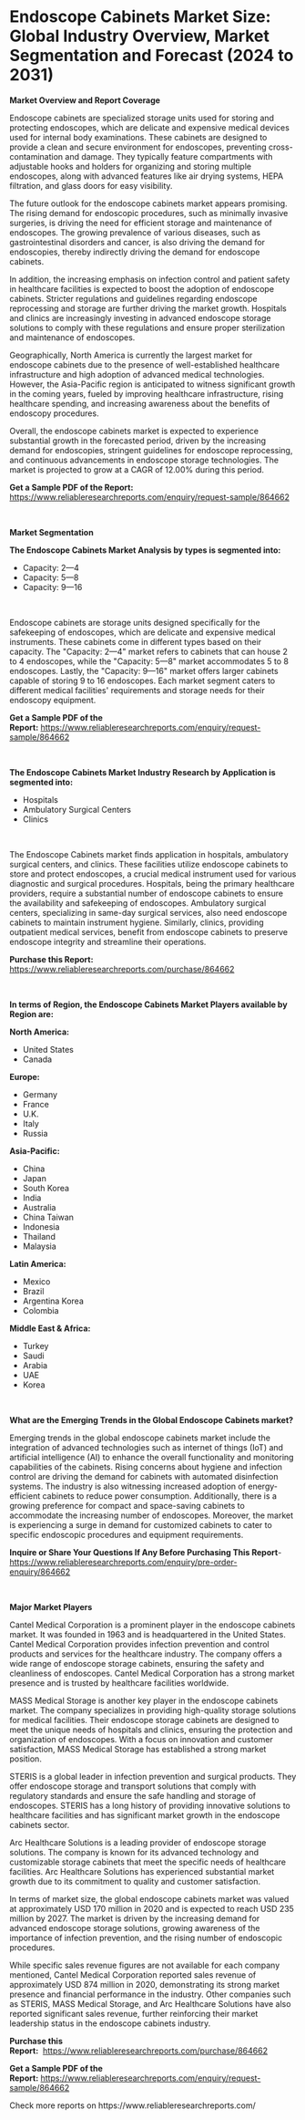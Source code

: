 <p><h1>Endoscope Cabinets Market Size: Global Industry Overview, Market Segmentation and Forecast (2024 to 2031)</h1></p><p><strong>Market Overview and Report Coverage</strong></p>
<p><p>Endoscope cabinets are specialized storage units used for storing and protecting endoscopes, which are delicate and expensive medical devices used for internal body examinations. These cabinets are designed to provide a clean and secure environment for endoscopes, preventing cross-contamination and damage. They typically feature compartments with adjustable hooks and holders for organizing and storing multiple endoscopes, along with advanced features like air drying systems, HEPA filtration, and glass doors for easy visibility.</p><p>The future outlook for the endoscope cabinets market appears promising. The rising demand for endoscopic procedures, such as minimally invasive surgeries, is driving the need for efficient storage and maintenance of endoscopes. The growing prevalence of various diseases, such as gastrointestinal disorders and cancer, is also driving the demand for endoscopies, thereby indirectly driving the demand for endoscope cabinets.</p><p>In addition, the increasing emphasis on infection control and patient safety in healthcare facilities is expected to boost the adoption of endoscope cabinets. Stricter regulations and guidelines regarding endoscope reprocessing and storage are further driving the market growth. Hospitals and clinics are increasingly investing in advanced endoscope storage solutions to comply with these regulations and ensure proper sterilization and maintenance of endoscopes.</p><p>Geographically, North America is currently the largest market for endoscope cabinets due to the presence of well-established healthcare infrastructure and high adoption of advanced medical technologies. However, the Asia-Pacific region is anticipated to witness significant growth in the coming years, fueled by improving healthcare infrastructure, rising healthcare spending, and increasing awareness about the benefits of endoscopy procedures.</p><p>Overall, the endoscope cabinets market is expected to experience substantial growth in the forecasted period, driven by the increasing demand for endoscopies, stringent guidelines for endoscope reprocessing, and continuous advancements in endoscope storage technologies. The market is projected to grow at a CAGR of 12.00% during this period.</p></p>
<p><strong>Get a Sample PDF of the Report:</strong> <a href="https://www.reliableresearchreports.com/enquiry/request-sample/864662">https://www.reliableresearchreports.com/enquiry/request-sample/864662</a></p>
<p>&nbsp;</p>
<p><strong>Market Segmentation</strong></p>
<p><strong>The Endoscope Cabinets Market Analysis by types is segmented into:</strong></p>
<p><ul><li>Capacity: 2—4</li><li>Capacity: 5—8</li><li>Capacity: 9—16</li></ul></p>
<p>&nbsp;</p>
<p><p>Endoscope cabinets are storage units designed specifically for the safekeeping of endoscopes, which are delicate and expensive medical instruments. These cabinets come in different types based on their capacity. The "Capacity: 2—4" market refers to cabinets that can house 2 to 4 endoscopes, while the "Capacity: 5—8" market accommodates 5 to 8 endoscopes. Lastly, the "Capacity: 9—16" market offers larger cabinets capable of storing 9 to 16 endoscopes. Each market segment caters to different medical facilities' requirements and storage needs for their endoscopy equipment.</p></p>
<p><strong>Get a Sample PDF of the Report:</strong>&nbsp;<a href="https://www.reliableresearchreports.com/enquiry/request-sample/864662">https://www.reliableresearchreports.com/enquiry/request-sample/864662</a></p>
<p>&nbsp;</p>
<p><strong>The Endoscope Cabinets Market Industry Research by Application is segmented into:</strong></p>
<p><ul><li>Hospitals</li><li>Ambulatory Surgical Centers</li><li>Clinics</li></ul></p>
<p>&nbsp;</p>
<p><p>The Endoscope Cabinets market finds application in hospitals, ambulatory surgical centers, and clinics. These facilities utilize endoscope cabinets to store and protect endoscopes, a crucial medical instrument used for various diagnostic and surgical procedures. Hospitals, being the primary healthcare providers, require a substantial number of endoscope cabinets to ensure the availability and safekeeping of endoscopes. Ambulatory surgical centers, specializing in same-day surgical services, also need endoscope cabinets to maintain instrument hygiene. Similarly, clinics, providing outpatient medical services, benefit from endoscope cabinets to preserve endoscope integrity and streamline their operations.</p></p>
<p><strong>Purchase this Report:</strong>&nbsp; <a href="https://www.reliableresearchreports.com/purchase/864662">https://www.reliableresearchreports.com/purchase/864662</a></p>
<p>&nbsp;</p>
<p><strong>In terms of Region, the Endoscope Cabinets Market Players available by Region are:</strong></p>
<p>
    <p> <strong> North America: </strong>
        <ul>
            <li>United States</li>
            <li>Canada</li>
        </ul>
        </p> 
    <p> <strong> Europe: </strong>
        <ul>
            <li>Germany</li>
            <li>France</li>
            <li>U.K.</li>
            <li>Italy</li>
            <li>Russia</li>
        </ul>
        </p> 
    <p> <strong> Asia-Pacific: </strong>
        <ul>
            <li>China</li>
            <li>Japan</li>
            <li>South Korea</li>
            <li>India</li>
            <li>Australia</li>
            <li>China Taiwan</li>
            <li>Indonesia</li>
            <li>Thailand</li>
            <li>Malaysia</li>
        </ul>
        </p> 
    <p> <strong> Latin America: </strong>
        <ul>
            <li>Mexico</li>
            <li>Brazil</li>
            <li>Argentina Korea</li>
            <li>Colombia</li>
        </ul>
        </p> 
    <p> <strong> Middle East & Africa: </strong>
        <ul>
            <li>Turkey</li>
            <li>Saudi</li>
            <li>Arabia</li>
            <li>UAE</li>
            <li>Korea</li>
        </ul>
    </p>
    </p>
<p>&nbsp;</p>
<p><strong>What are the Emerging Trends in the Global Endoscope Cabinets market?</strong></p>
<p><p>Emerging trends in the global endoscope cabinets market include the integration of advanced technologies such as internet of things (IoT) and artificial intelligence (AI) to enhance the overall functionality and monitoring capabilities of the cabinets. Rising concerns about hygiene and infection control are driving the demand for cabinets with automated disinfection systems. The industry is also witnessing increased adoption of energy-efficient cabinets to reduce power consumption. Additionally, there is a growing preference for compact and space-saving cabinets to accommodate the increasing number of endoscopes. Moreover, the market is experiencing a surge in demand for customized cabinets to cater to specific endoscopic procedures and equipment requirements.</p></p>
<p><strong>Inquire or Share Your Questions If Any Before Purchasing This Report</strong>- <a href="https://www.reliableresearchreports.com/enquiry/pre-order-enquiry/864662">https://www.reliableresearchreports.com/enquiry/pre-order-enquiry/864662</a></p>
<p>&nbsp;</p>
<p><strong>Major Market Players</strong></p>
<p><p>Cantel Medical Corporation is a prominent player in the endoscope cabinets market. It was founded in 1963 and is headquartered in the United States. Cantel Medical Corporation provides infection prevention and control products and services for the healthcare industry. The company offers a wide range of endoscope storage cabinets, ensuring the safety and cleanliness of endoscopes. Cantel Medical Corporation has a strong market presence and is trusted by healthcare facilities worldwide.</p><p>MASS Medical Storage is another key player in the endoscope cabinets market. The company specializes in providing high-quality storage solutions for medical facilities. Their endoscope storage cabinets are designed to meet the unique needs of hospitals and clinics, ensuring the protection and organization of endoscopes. With a focus on innovation and customer satisfaction, MASS Medical Storage has established a strong market position.</p><p>STERIS is a global leader in infection prevention and surgical products. They offer endoscope storage and transport solutions that comply with regulatory standards and ensure the safe handling and storage of endoscopes. STERIS has a long history of providing innovative solutions to healthcare facilities and has significant market growth in the endoscope cabinets sector.</p><p>Arc Healthcare Solutions is a leading provider of endoscope storage solutions. The company is known for its advanced technology and customizable storage cabinets that meet the specific needs of healthcare facilities. Arc Healthcare Solutions has experienced substantial market growth due to its commitment to quality and customer satisfaction.</p><p>In terms of market size, the global endoscope cabinets market was valued at approximately USD 170 million in 2020 and is expected to reach USD 235 million by 2027. The market is driven by the increasing demand for advanced endoscope storage solutions, growing awareness of the importance of infection prevention, and the rising number of endoscopic procedures.</p><p>While specific sales revenue figures are not available for each company mentioned, Cantel Medical Corporation reported sales revenue of approximately USD 874 million in 2020, demonstrating its strong market presence and financial performance in the industry. Other companies such as STERIS, MASS Medical Storage, and Arc Healthcare Solutions have also reported significant sales revenue, further reinforcing their market leadership status in the endoscope cabinets industry.</p></p>
<p><strong>Purchase this Report:</strong>&nbsp;&nbsp;<a href="https://www.reliableresearchreports.com/purchase/864662">https://www.reliableresearchreports.com/purchase/864662</a></p>
<p></p>
<p><strong>Get a Sample PDF of the Report:</strong>&nbsp;<a href="https://www.reliableresearchreports.com/enquiry/request-sample/864662">https://www.reliableresearchreports.com/enquiry/request-sample/864662</a></p>
<p>Check more reports on https://www.reliableresearchreports.com/</p>